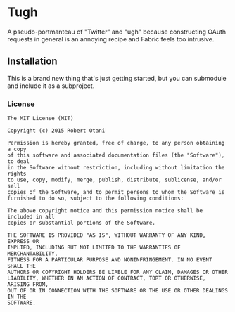 # Tugh

A pseudo-portmanteau of "Twitter" and "ugh" because constructing OAuth requests in general is an annoying recipe and Fabric feels too intrusive.

## Installation

This is a brand new thing that's just getting started, but you can submodule and include it as a subproject. 

### License

```
The MIT License (MIT)

Copyright (c) 2015 Robert Otani

Permission is hereby granted, free of charge, to any person obtaining a copy
of this software and associated documentation files (the "Software"), to deal
in the Software without restriction, including without limitation the rights
to use, copy, modify, merge, publish, distribute, sublicense, and/or sell
copies of the Software, and to permit persons to whom the Software is
furnished to do so, subject to the following conditions:

The above copyright notice and this permission notice shall be included in all
copies or substantial portions of the Software.

THE SOFTWARE IS PROVIDED "AS IS", WITHOUT WARRANTY OF ANY KIND, EXPRESS OR
IMPLIED, INCLUDING BUT NOT LIMITED TO THE WARRANTIES OF MERCHANTABILITY,
FITNESS FOR A PARTICULAR PURPOSE AND NONINFRINGEMENT. IN NO EVENT SHALL THE
AUTHORS OR COPYRIGHT HOLDERS BE LIABLE FOR ANY CLAIM, DAMAGES OR OTHER
LIABILITY, WHETHER IN AN ACTION OF CONTRACT, TORT OR OTHERWISE, ARISING FROM,
OUT OF OR IN CONNECTION WITH THE SOFTWARE OR THE USE OR OTHER DEALINGS IN THE
SOFTWARE.
```